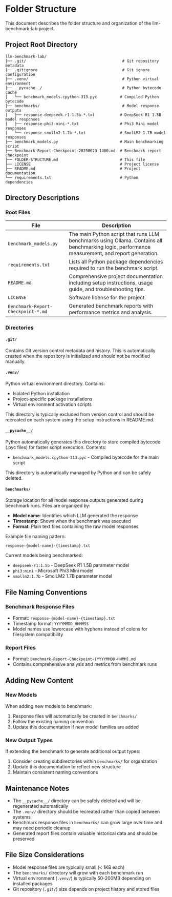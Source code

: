 # Folder Structure

This document describes the folder structure and organization of the llm-benchmark-lab project.

## Project Root Directory

```text
llm-benchmark-lab/
├── .git/                                          # Git repository metadata
├── .gitignore                                     # Git ignore configuration
├── .venv/                                         # Python virtual environment
├── __pycache__/                                   # Python bytecode cache
│   └── benchmark_models.cpython-313.pyc          # Compiled Python bytecode
├── benchmarks/                                    # Model response outputs
│   ├── response-deepseek-r1-1.5b-*.txt           # DeepSeek R1 1.5B model responses
│   ├── response-phi3-mini-*.txt                  # Phi3 Mini model responses
│   └── response-smollm2-1.7b-*.txt               # SmolLM2 1.7B model responses
├── benchmark_models.py                           # Main benchmarking script
├── Benchmark-Report-Checkpoint-20250623-1400.md  # Benchmark report checkpoint
├── FOLDER-STRUCTURE.md                           # This file
├── LICENSE                                       # Project license
├── README.md                                     # Project documentation
└── requirements.txt                              # Python dependencies
```

## Directory Descriptions

### Root Files

| File | Description |
|------|-------------|
| `benchmark_models.py` | The main Python script that runs LLM benchmarks using Ollama. Contains all benchmarking logic, performance measurement, and report generation. |
| `requirements.txt` | Lists all Python package dependencies required to run the benchmark script. |
| `README.md` | Comprehensive project documentation including setup instructions, usage guide, and troubleshooting tips. |
| `LICENSE` | Software license for the project. |
| `Benchmark-Report-Checkpoint-*.md` | Generated benchmark reports with performance metrics and analysis. |

### Directories

#### `.git/`

Contains Git version control metadata and history. This is automatically created when the repository is initialized and should not be modified manually.

#### `.venv/`

Python virtual environment directory. Contains:

- Isolated Python installation
- Project-specific package installations
- Virtual environment activation scripts

This directory is typically excluded from version control and should be recreated on each system using the setup instructions in README.md.

#### `__pycache__/`

Python automatically generates this directory to store compiled bytecode (.pyc files) for faster script execution. Contents:

- `benchmark_models.cpython-313.pyc` - Compiled bytecode for the main script

This directory is automatically managed by Python and can be safely deleted.

#### `benchmarks/`

Storage location for all model response outputs generated during benchmark runs. Files are organized by:

- **Model name**: Identifies which LLM generated the response
- **Timestamp**: Shows when the benchmark was executed
- **Format**: Plain text files containing the raw model responses

Example file naming pattern:

```text
response-{model-name}-{timestamp}.txt
```

Current models being benchmarked:

- `deepseek-r1:1.5b` - DeepSeek R1 1.5B parameter model
- `phi3:mini` - Microsoft Phi3 Mini model  
- `smollm2:1.7b` - SmolLM2 1.7B parameter model

## File Naming Conventions

### Benchmark Response Files

- Format: `response-{model-name}-{timestamp}.txt`
- Timestamp format: `YYYYMMDD_HHMMSS`
- Model names use lowercase with hyphens instead of colons for filesystem compatibility

### Report Files

- Format: `Benchmark-Report-Checkpoint-{YYYYMMDD-HHMM}.md`
- Contains comprehensive analysis and metrics from benchmark runs

## Adding New Content

### New Models

When adding new models to benchmark:

1. Response files will automatically be created in `benchmarks/`
2. Follow the existing naming convention
3. Update this documentation if new model families are added

### New Output Types

If extending the benchmark to generate additional output types:

1. Consider creating subdirectories within `benchmarks/` for organization
2. Update this documentation to reflect new structure
3. Maintain consistent naming conventions

## Maintenance Notes

- The `__pycache__/` directory can be safely deleted and will be regenerated automatically
- The `.venv/` directory should be recreated rather than copied between systems
- Benchmark response files in `benchmarks/` can grow large over time and may need periodic cleanup
- Generated report files contain valuable historical data and should be preserved

## File Size Considerations

- Model response files are typically small (< 1KB each)
- The `benchmarks/` directory will grow with each benchmark run
- Virtual environment (`.venv/`) is typically 50-200MB depending on installed packages
- Git repository (`.git/`) size depends on project history and stored files

